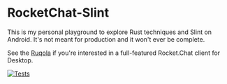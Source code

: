 # RocketChat-Slint

This is my personal playground to explore Rust techniques and Slint on Android. It's not meant for production and it won't ever be complete.

See the [Ruqola](https://apps.kde.org/en-gb/ruqola/) if you're interested in a
full-featured Rocket.Chat client for Desktop.

[![Tests](https://github.com/iamsergio/rocketchat-slint/actions/workflows/tests.yml/badge.svg)](https://github.com/iamsergio/rocketchat-slint/actions/workflows/tests.yml)
